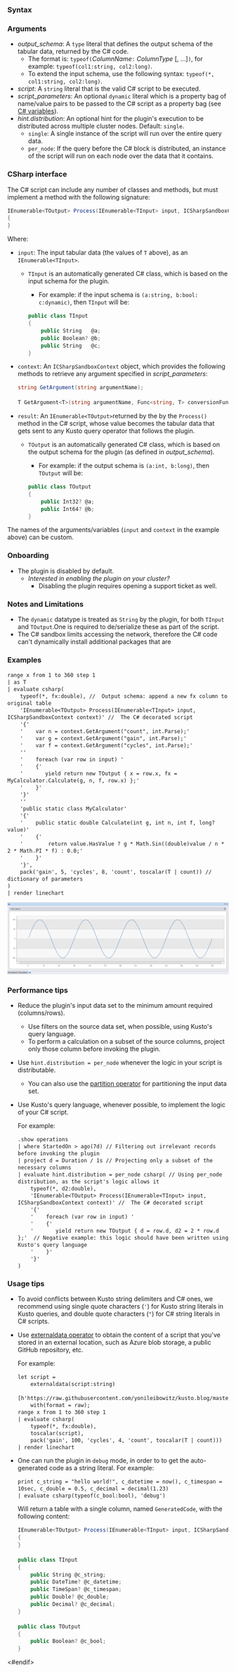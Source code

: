 

### Syntax


### Arguments

* *output_schema*: A `type` literal that defines the output schema of the tabular data, returned by the C# code.
    * The format is: `typeof(`*ColumnName*`:` *ColumnType* [, ...]`)`, for example: `typeof(col1:string, col2:long)`.
    * To extend the input schema, use the following syntax: `typeof(*, col1:string, col2:long)`.
* *script*: A `string` literal that is the valid C# script to be executed.
* *script_parameters*: An optional `dynamic` literal which is a property bag of name/value pairs to be passed to the
   C# script as a property bag (see [C# variables](#csharp-interface)).
* *hint.distribution*: An optional hint for the plugin's execution to be distributed across multiple cluster nodes.
   Default: `single`.
    * `single`: A single instance of the script will run over the entire query data.
    * `per_node`: If the query before the C# block is distributed, an instance of the script will run on each node over the data that it contains.

### CSharp interface

The C# script can include any number of classes and methods, but must implement a method with the following signature:

```c#
IEnumerable<TOutput> Process(IEnumerable<TInput> input, ICSharpSandboxContext context) 
{
}
``` 

Where:

* `input`: The input tabular data (the values of `T` above), as an `IEnumerable<TInput>`.
    * `TInput` is an automatically generated C# class, which is based on the input schema for the plugin.
        * For example: if the input schema is `(a:string, b:bool: c:dynamic)`, then `TInput` will be:

        ```c#
        public class TInput
        {
            public String   @a;
            public Boolean? @b;
            public String   @c;
        }
        ```

* `context`: An `ICSharpSandboxContext` object, which provides the following methods to retrieve any argument specified in *script_parameters*:

    ```c#
    string GetArgument(string argumentName);
    
    T GetArgument<T>(string argumentName, Func<string, T> conversionFunction);
    ```

* `result`: An `IEnumerable<TOutput>`returned by the by the `Process()` method in the C# script, whose value becomes the tabular data that gets sent to
            any Kusto query operator that follows the plugin.

    * `TOutput` is an automatically generated C# class, which is based on the output schema for the plugin (as defined in *output_schema*).
        * For example: if the output schema is `(a:int, b:long)`, then `TOutput` will be:

        ```c#
        public class TOutput
        {
            public Int32? @a;
            public Int64? @b;
        }
        ```

The names of the arguments/variables (`input` and `context` in the example above) can be custom.

### Onboarding

* The plugin is disabled by default.
    * *Interested in enabling the plugin on your cluster?*
        * Disabling the plugin requires opening a support ticket as well.

### Notes and Limitations

* The `dynamic` datatype is treated as `String` by the plugin, for both `TInput` and `TOutput`.One is required to de/serialize these as part of the script.
* The C# sandbox limits accessing the network, therefore the C# code can't dynamically install additional packages that are

### Examples

```
range x from 1 to 360 step 1
| as T
| evaluate csharp(
    typeof(*, fx:double), //  Output schema: append a new fx column to original table 
    'IEnumerable<TOutput> Process(IEnumerable<TInput> input, ICSharpSandboxContext context)' //  The C# decorated script
    '{'
    '    var n = context.GetArgument("count", int.Parse);'
    '    var g = context.GetArgument("gain", int.Parse);'
    '    var f = context.GetArgument("cycles", int.Parse);'
    ''
    '    foreach (var row in input) '
    '    {'
    '       yield return new TOutput { x = row.x, fx = MyCalculator.Calculate(g, n, f, row.x) };'
    '    }'
    '}'
    ''
    'public static class MyCalculator'
    '{'
    '    public static double Calculate(int g, int n, int f, long? value)'
    '    {'
    '        return value.HasValue ? g * Math.Sin((double)value / n * 2 * Math.PI * f) : 0.0;'
    '    }'
    '}',
    pack('gain', 5, 'cycles', 8, 'count', toscalar(T | count)) // dictionary of parameters
)
| render linechart
```

![alt text](./images/samples/sine-demo.png "sine-demo")

### Performance tips

* Reduce the plugin's input data set to the minimum amount required (columns/rows).
    * Use filters on the source data set, when possible, using Kusto's query language.
    * To perform a calculation on a subset of the source columns, project only those column before invoking the plugin.
* Use `hint.distribution = per_node` whenever the logic in your script is distributable.
    * You can also use the [partition operator](partitionoperator.md) for partitioning the input data set.
* Use Kusto's query language, whenever possible, to implement the logic of your C# script.

    For example:

    ```
    .show operations
    | where StartedOn > ago(7d) // Filtering out irrelevant records before invoking the plugin
    | project d = Duration / 1s // Projecting only a subset of the necessary columns
    | evaluate hint.distribution = per_node csharp( // Using per_node distribution, as the script's logic allows it
        typeof(*, d2:double),
        'IEnumerable<TOutput> Process(IEnumerable<TInput> input, ICSharpSandboxContext context)' //  The C# decorated script
        '{'
        '    foreach (var row in input) '
        '    {'
        '       yield return new TOutput { d = row.d, d2 = 2 * row.d };'  // Negative example: this logic should have been written using Kusto's query language
        '    }'
        '}'
    )
    ```

### Usage tips

* To avoid conflicts between Kusto string delimiters and C# ones, we recommend using single quote characters (`'`) for Kusto string 
  literals in Kusto queries, and double quote characters (`"`) for C# string literals in C# scripts.

* Use [externaldata operator](externaldata-operator.md) to obtain the content of
  a script that you've stored in an external location, such as Azure blob storage, a public GitHub repository, etc.
  
  For example:

    ```    
    let script = 
        externaldata(script:string)
        [h'https://raw.githubusercontent.com/yonileibowitz/kusto.blog/master/resources/csharp/sample_script.cs']
        with(format = raw);
    range x from 1 to 360 step 1
    | evaluate csharp(
        typeof(*, fx:double),
        toscalar(script), 
        pack('gain', 100, 'cycles', 4, 'count', toscalar(T | count)))
    | render linechart
    ```

* One can run the plugin in `debug` mode, in order to to get the auto-generated code as a string literal.
  For example:

    ```
    print c_string = "hello world!", c_datetime = now(), c_timespan = 10sec, c_double = 0.5, c_decimal = decimal(1.23)
    | evaluate csharp(typeof(c_bool:bool), 'debug')
    ```

    Will return a table with a single column, named `GeneratedCode`, with the following content:

    ```c#
    IEnumerable<TOutput> Process(IEnumerable<TInput> input, ICSharpSandboxContext context)
    {
    }

    public class TInput
    {
        public String @c_string;
        public DateTime? @c_datetime;
        public TimeSpan? @c_timespan;
        public Double? @c_double;
        public Decimal? @c_decimal;
    }

    public class TOutput
    {
        public Boolean? @c_bool;
    }
    ```
<#endif>
